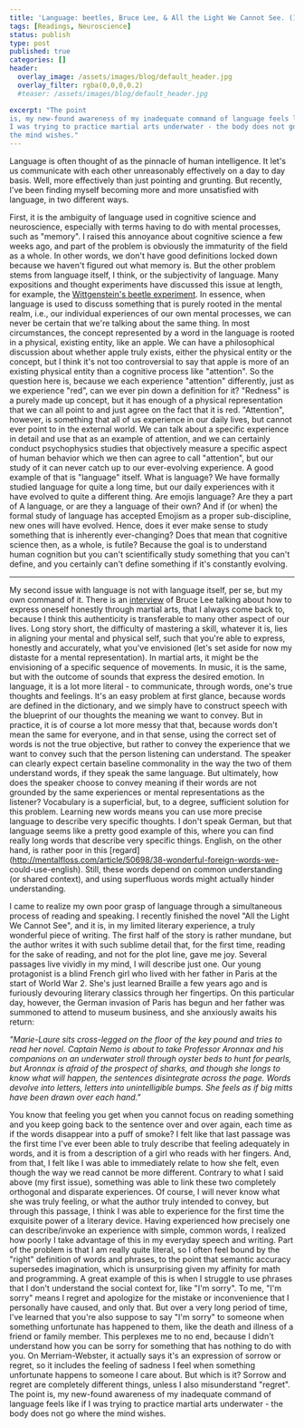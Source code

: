 ```yaml
---
title: 'Language: beetles, Bruce Lee, & All the Light We Cannot See. (15/52)'
tags: [Readings, Neuroscience]
status: publish
type: post
published: true
categories: []
header:
  overlay_image: /assets/images/blog/default_header.jpg
  overlay_filter: rgba(0,0,0,0.2)
  #teaser: /assets/images/blog/default_header.jpg

excerpt: "The point
is, my new-found awareness of my inadequate command of language feels like if
I was trying to practice martial arts underwater - the body does not go where
the mind wishes."
---
```

Language is often thought of as the pinnacle of human intelligence. It let's
us communicate with each other unreasonably effectively on a day to day basis.
Well, more effectively than just pointing and grunting. But recently, I've
been finding myself becoming more and more unsatisfied with language, in two
different ways.

First, it is the ambiguity of language used in cognitive science and
neuroscience, especially with terms having to do with mental processes, such
as "memory". I raised this annoyance about cognitive science a few weeks ago,
and part of the problem is obviously the immaturity of the field as a whole.
In other words, we don't have good definitions locked down because we haven't
figured out what memory is. But the other problem stems from language itself,
I think, or the subjectivity of language. Many expositions and thought
experiments have discussed this issue at length, for example, the
[Wittgenstein's beetle
experiment](https://en.wikipedia.org/wiki/Private_language_argument). In
essence, when language is used to discuss something that is purely rooted in
the mental realm, i.e., our individual experiences of our own mental
processes, we can never be certain that we're talking about the same thing. In
most circumstances, the concept represented by a word in the language is
rooted in a physical, existing entity, like an apple. We can have a
philosophical discussion about whether apple truly exists, either the physical
entity or the concept, but I think it's not too controversial to say that
apple is more of an existing physical entity than a cognitive process like
"attention". So the question here is, because we each experience "attention"
differently, just as we experience "red", can we ever pin down a definition
for it? "Redness" is a purely made up concept, but it has enough of a physical
representation that we can all point to and just agree on the fact that it is
red. "Attention", however, is something that all of us experience in our daily
lives, but cannot ever point to in the external world. We can talk about a
specific experience in detail and use that as an example of attention, and we
can certainly conduct psychophysics studies that objectively measure a
specific aspect of human behavior which we then can agree to call "attention",
but our study of it can never catch up to our ever-evolving experience. A good
example of that is "language" itself. What is language? We have formally
studied language for quite a long time, but our daily experiences with it have
evolved to quite a different thing. Are emojis language? Are they a part of A
language, or are they a language of their own? And if (or when) the formal
study of language has accepted Emojism as a proper sub-discipline, new ones
will have evolved. Hence, does it ever make sense to study something that is
inherently ever-changing? Does that mean that cognitive science then, as a
whole, is futile? Because the goal is to understand human cognition but you
can't scientifically study something that you can't define, and you certainly
can't define something if it's constantly evolving.

* * *

My second issue with language is not with language itself, per se, but my own
command of it. There is an
[interview](https://www.youtube.com/watch?v=X2clpHtV1iA) of Bruce Lee talking
about how to express oneself honestly through martial arts, that I always come
back to, because I think this authenticity is transferable to many other
aspect of our lives. Long story short, the difficulty of mastering a skill,
whatever it is, lies in aligning your mental and physical self, such that
you're able to express, honestly and accurately, what you've envisioned (let's
set aside for now my distaste for a mental representation). In martial arts,
it might be the envisioning of a specific sequence of movements. In music, it
is the same, but with the outcome of sounds that express the desired emotion.
In language, it is a lot more literal - to communicate, through words, one's
true thoughts and feelings. It's an easy problem at first glance, because
words are defined in the dictionary, and we simply have to construct speech
with the blueprint of our thoughts the meaning we want to convey. But in
practice, it is of course a lot more messy that that, because words don't mean
the same for everyone, and in that sense, using the correct set of words is
not the true objective, but rather to convey the experience that we want to
convey such that the person listening can understand. The speaker can clearly
expect certain baseline commonality in the way the two of them understand
words, if they speak the same language. But ultimately, how does the speaker
choose to convey meaning if their words are not grounded by the same
experiences or mental representations as the listener? Vocabulary is a
superficial, but, to a degree, sufficient solution for this problem. Learning
new words means you can use more precise language to describe very specific
thoughts. I don't speak German, but that language seems like a pretty good
example of this, where you can find really long words that describe very
specific things. English, on the other hand, is rather poor in this
[regard](http://mentalfloss.com/article/50698/38-wonderful-foreign-words-we-
could-use-english). Still, these words depend on common understanding (or
shared context), and using superfluous words might actually hinder
understanding.

I came to realize my own poor grasp of language through a simultaneous process
of reading and speaking. I recently finished the novel "All the Light We
Cannot See", and it is, in my limited literary experience, a truly wonderful
piece of writing. The first half of the story is rather mundane, but the
author writes it with such sublime detail that, for the first time, reading
for the sake of reading, and not for the plot line, gave me joy. Several
passages live vividly in my mind, I will describe just one. Our young
protagonist is a blind French girl who lived with her father in Paris at the
start of World War 2. She's just learned Braille a few years ago and is
furiously devouring literary classics through her fingertips. On this
particular day, however, the German invasion of Paris has begun and her father
was summoned to attend to museum business, and she anxiously awaits his
return:

_"Marie-Laure sits cross-legged on the floor of the key pound and tries to
read her novel. Captain Nemo is about to take Professor Aronnax and his
companions on an underwater stroll through oyster beds to hunt for pearls, but
Aronnax is afraid of the prospect of sharks, and though she longs to know what
will happen, the sentences disintegrate across the page. Words devolve into
letters, letters into unintelligible bumps. She feels as if big mitts have
been drawn over each hand."_

You know that feeling you get when you cannot focus on reading something and
you keep going back to the sentence over and over again, each time as if the
words disappear into a puff of smoke? I felt like that last passage was the
first time I've ever been able to truly describe that feeling adequately in
words, and it is from a description of a girl who reads with her fingers. And,
from that, I felt like I was able to immediately relate to how she felt, even
though the way we read cannot be more different. Contrary to what I said above
(my first issue), something was able to link these two completely orthogonal
and disparate experiences. Of course, I will never know what she was truly
feeling, or what the author truly intended to convey, but through this
passage, I think I was able to experience for the first time the exquisite
power of a literary device. Having experienced how precisely one can
describe/invoke an experience with simple, common words, I realized how poorly
I take advantage of this in my everyday speech and writing. Part of the
problem is that I am really quite literal, so I often feel bound by the
"right" definition of words and phrases, to the point that semantic accuracy
supersedes imagination, which is unsurprising given my affinity for math and
programming. A great example of this is when I struggle to use phrases that I
don't understand the social context for, like "I'm sorry". To me, "I'm sorry"
means I regret and apologize for the mistake or inconvenience that I
personally have caused, and only that. But over a very long period of time,
I've learned that you're also suppose to say "I'm sorry" to someone when
something unfortunate has happened to them, like the death and illness of a
friend or family member. This perplexes me to no end, because I didn't
understand how you can be sorry for something that has nothing to do with you.
On Merriam-Webster, it actually says it's an expression of sorrow or regret,
so it includes the feeling of sadness I feel when something unfortunate
happens to someone I care about. But which is it? Sorrow and regret are
completely different things, unless I also misunderstand "regret". The point
is, my new-found awareness of my inadequate command of language feels like if
I was trying to practice martial arts underwater - the body does not go where
the mind wishes.
